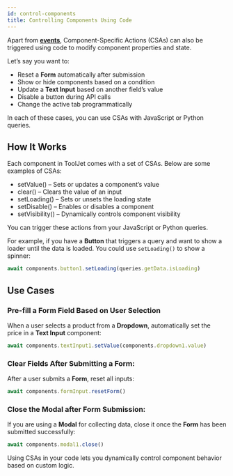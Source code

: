 ```yaml
---
id: control-components
title: Controlling Components Using Code
---
```


Apart from [**events**](/docs/docs/app-builder/events/use-case/csa), Component-Specific Actions (CSAs) can also be triggered using code to modify component properties and state.

Let’s say you want to:
- Reset a **Form** automatically after submission
- Show or hide components based on a condition
- Update a **Text Input** based on another field’s value
- Disable a button during API calls
- Change the active tab programmatically

In each of these cases, you can use CSAs with JavaScript or Python queries.

## How It Works

Each component in ToolJet comes with a set of CSAs. Below are some examples of CSAs:
- setValue() – Sets or updates a component’s value
- clear() – Clears the value of an input
- setLoading() – Sets or unsets the loading state
- setDisable() – Enables or disables a component
- setVisibility() – Dynamically controls component visibility

You can trigger these actions from your JavaScript or Python queries. 

For example, if you have a **Button** that triggers a query and want to show a loader until the data is loaded. You could use `setLoading()` to show a spinner:

```js
await components.button1.setLoading(queries.getData.isLoading)
```

## Use Cases

### Pre-fill a Form Field Based on User Selection

When a user selects a product from a **Dropdown**, automatically set the price in a **Text Input** component:

```js
await components.textInput1.setValue(components.dropdown1.value)
```

### Clear Fields After Submitting a Form:

After a user submits a **Form**, reset all inputs:

```js
await components.formInput.resetForm()
```

### Close the Modal after Form Submission:

If you are using a **Modal** for collecting data, close it once the **Form** has been submitted successfully:

```js
await components.modal1.close()
```

Using CSAs in your code lets you dynamically control component behavior based on custom logic.